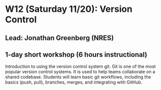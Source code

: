 # W12 (Saturday 11/20): Version Control

## Lead: Jonathan Greenberg (NRES)

## 1-day short workshop (6 hours instructional)

Introduction to using the version control system git. Git is one of the most popular version control systems. It is used to help teams collaborate on a shared codebase. Students will learn basic git workflows, including the basics (push, pull), branches, merges, and integrating with GitHub.

